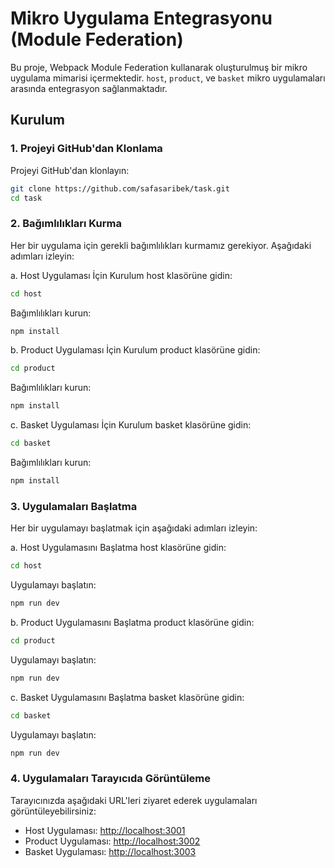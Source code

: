 # Mikro Uygulama Entegrasyonu (Module Federation)

Bu proje, Webpack Module Federation kullanarak oluşturulmuş bir mikro uygulama mimarisi içermektedir. `host`, `product`, ve `basket` mikro uygulamaları arasında entegrasyon sağlanmaktadır.

## Kurulum

### 1. Projeyi GitHub'dan Klonlama
Projeyi GitHub'dan klonlayın:
```bash
git clone https://github.com/safasaribek/task.git
cd task
```

### 2. Bağımlılıkları Kurma
Her bir uygulama için gerekli bağımlılıkları kurmamız gerekiyor. Aşağıdaki adımları izleyin:

a. Host Uygulaması İçin Kurulum
host klasörüne gidin:
```bash
cd host
```
Bağımlılıkları kurun:
```bash
npm install
```

b. Product Uygulaması İçin Kurulum
product klasörüne gidin:
```bash
cd product
```
Bağımlılıkları kurun:
```bash
npm install
```

c. Basket Uygulaması İçin Kurulum
basket klasörüne gidin:
```bash
cd basket
```
Bağımlılıkları kurun:
```bash
npm install
```

### 3. Uygulamaları Başlatma
Her bir uygulamayı başlatmak için aşağıdaki adımları izleyin:

a. Host Uygulamasını Başlatma
host klasörüne gidin:
```bash
cd host
```
Uygulamayı başlatın:
```bash
npm run dev
```

b. Product Uygulamasını Başlatma
product klasörüne gidin:
```bash
cd product
```
Uygulamayı başlatın:
```bash
npm run dev
```

c. Basket Uygulamasını Başlatma
basket klasörüne gidin:
```bash
cd basket
```
Uygulamayı başlatın:
```bash
npm run dev
```

### 4. Uygulamaları Tarayıcıda Görüntüleme
Tarayıcınızda aşağıdaki URL'leri ziyaret ederek uygulamaları görüntüleyebilirsiniz:

- Host Uygulaması: [http://localhost:3001](http://localhost:3000)
- Product Uygulaması: [http://localhost:3002](http://localhost:3001)
- Basket Uygulaması: [http://localhost:3003](http://localhost:3002)
